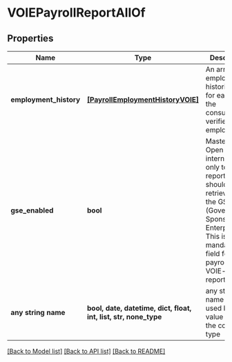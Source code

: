 # VOIEPayrollReportAllOf


## Properties
Name | Type | Description | Notes
------------ | ------------- | ------------- | -------------
**employment_history** | [**[PayrollEmploymentHistoryVOIE]**](PayrollEmploymentHistoryVOIE.md) | An array of employment histories, one for each of the consumer&#39;s verified employers | [optional] 
**gse_enabled** | **bool** | Mastercard Open Banking internal use only to flag reports that should not be retrieved by the GSE&#39;s (Government-Sponsored Enterprise).  This is a mandatory field for VOE-payroll and VOIE-payroll report types. | [optional] 
**any string name** | **bool, date, datetime, dict, float, int, list, str, none_type** | any string name can be used but the value must be the correct type | [optional]

[[Back to Model list]](../README.md#documentation-for-models) [[Back to API list]](../README.md#documentation-for-api-endpoints) [[Back to README]](../README.md)


